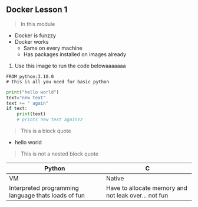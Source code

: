 ## Docker Lesson 1

> In this module


- Docker is funzzy
- Docker works
  - Same on every machine
  - Has packages installed on images already

1. Use this image to run the code belowaaaaaaa
  ```
  FROM python:3.10.0
  # this is all you need for basic python
  ```

```python
print("hello world")
text="new text"
text += " again"
if text:
    print(text)
    # prints new text againzz
```

> This is a block quote

- hello world
> This is not a nested block quote


| Python | C |
| ----------- | ----------- |
| VM | Native |
| Interpreted programming language thats loads of fun | Have to allocate memory and not leak over... not fun |
